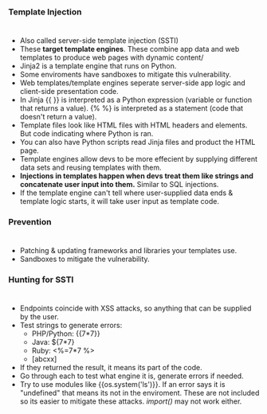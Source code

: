 ### Template Injection
#
* Also called server-side template injection (SSTI)
* These **target template engines**. These combine app data and web templates to produce web pages with dynamic content/
* Jinja2 is a template engine that runs on Python. 
* Some enviroments have sandboxes to mitigate this vulnerability.
* Web templates/template engines seperate server-side app logic and client-side presentation code.
* In Jinja {{ }} is interpreted as a Python expression (variable or function that returns a value).
  {% %} is interpreted as a statement (code that doesn't return a value).
* Template files look like HTML files with HTML headers and elements. But code indicating where Python is ran.
* You can also have Python scripts read Jinja files and product the HTML page.
* Template engines allow devs to be more effecient by supplying different data sets and reusing templates with them.
* **Injections in templates happen when devs treat them like strings and concatenate user input into them.** Similar to SQL injections.
* If the template engine can't tell where user-supplied data ends & template logic starts, it will take user input as template code.
### Prevention
#
* Patching & updating frameworks and libraries your templates use. 
* Sandboxes to mitigate the vulnerability.
### Hunting for SSTI
#
* Endpoints coincide with XSS attacks, so anything that can be supplied by the user.
* Test strings to generate errors:
    * PHP/Python: {{7*7}}
    * Java: ${7*7}
    * Ruby: <%=7*7 %>
    * [abcxx]
* If they returned the result, it means its part of the code.
* Go through each to test what engine it is, generate errors if needed.
* Try to use modules like {{os.system('ls')}}. If an error says it is "undefined"
  that means its not in the enviroment. These are not included so its easier to mitigate these attacks. _<span>_import()_<span>_ may not work either.
